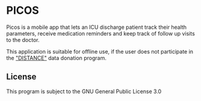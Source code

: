 # PICOS

Picos is a mobile app that lets an ICU discharge patient track their health
parameters, receive medication reminders and keep track of follow up visits to
the doctor.

This application is suitable for offline use, if the user does not participate
in the
["DISTANCE"](https://www.gesundheitsforschung-bmbf.de/de/distance-krankheitsverlaufe-nach-intensivmedizinischer-betreuung-besser-vorhersagen-13021.php)
data donation program.

## License 
This program is subject to the GNU General Public License 3.0
